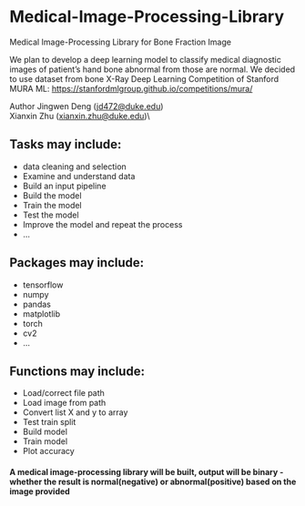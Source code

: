 # Medical-Image-Processing-Library
Medical Image-Processing Library for Bone Fraction Image

We plan to develop a deep learning model to classify medical diagnostic images of patient’s hand bone abnormal from those are normal. We decided to use dataset from bone X-Ray Deep Learning Competition of Stanford MURA ML: https://stanfordmlgroup.github.io/competitions/mura/

Author
Jingwen Deng (jd472@duke.edu)\
Xianxin Zhu (xianxin.zhu@duke.edu)\

## Tasks may include:
- data cleaning and selection
- Examine and understand data
- Build an input pipeline
- Build the model
- Train the model
- Test the model
- Improve the model and repeat the process
- ...

## Packages may include: 
- tensorflow
- numpy
- pandas
- matplotlib
- torch
- cv2
- ...

## Functions may include:
- Load/correct file path
- Load image from path
- Convert list X and y to array
- Test train split
- Build model
- Train model
- Plot accuracy

#### A medical image-processing library will be built, output will be binary - whether the result is normal(negative) or abnormal(positive) based on the image provided
